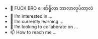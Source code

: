 - 👋 FUCK BRO ေစာ်ရှိလာ ဘာလာလုပ်တာ့လဲ
- 👀 I’m interested in ...
- 🌱 I’m currently learning ...
- 💞️ I’m looking to collaborate on ...
- 📫 How to reach me ...

<!---
painghein6/painghein6 is a ✨ special ✨ repository because its `README.md` (this file) appears on your GitHub profile.
You can click the Preview link to take a look at your changes.
--->
